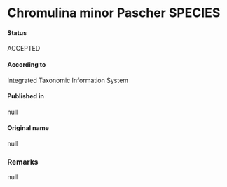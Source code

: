 Chromulina minor Pascher SPECIES
=======

#### Status
ACCEPTED

#### According to
Integrated Taxonomic Information System

#### Published in
null

#### Original name
null

### Remarks
null